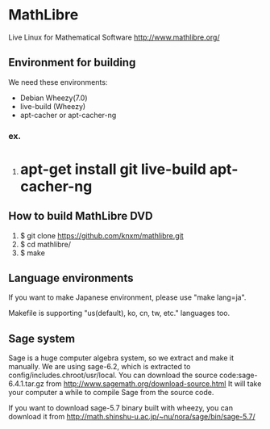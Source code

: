 # MathLibre

Live Linux for Mathematical Software
http://www.mathlibre.org/
 
## Environment for building
We need these environments:
* Debian Wheezy(7.0)
* live-build (Wheezy)
* apt-cacher or apt-cacher-ng

### ex.
1. # apt-get install git live-build apt-cacher-ng

## How to build MathLibre DVD

1. $ git clone https://github.com/knxm/mathlibre.git
1. $ cd mathlibre/
1. $ make

## Language environments
If you want to make Japanese environment,
please use "make lang=ja".

Makefile is supporting "us(default), ko, cn, tw, etc." languages too.

## Sage system
Sage is a huge computer algebra system, so we extract and make it manually.
We are using sage-6.2, which is extracted to config/includes.chroot/usr/local.
You can download the source code:sage-6.4.1.tar.gz from
http://www.sagemath.org/download-source.html
It will take your computer a while to compile Sage from the source code.

If you want to download sage-5.7 binary built with wheezy,
you can download it from
http://math.shinshu-u.ac.jp/~nu/nora/sage/bin/sage-5.7/
